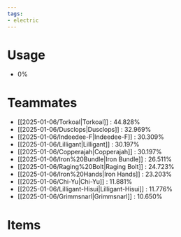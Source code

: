 ```yaml
---
tags:
- electric
---
```

# Usage
- 0%
# Teammates
- [[2025-01-06/Torkoal|Torkoal]] : 44.828%
- [[2025-01-06/Dusclops|Dusclops]] : 32.969%
- [[2025-01-06/Indeedee-F|Indeedee-F]] : 30.309%
- [[2025-01-06/Lilligant|Lilligant]] : 30.197%
- [[2025-01-06/Copperajah|Copperajah]] : 30.197%
- [[2025-01-06/Iron%20Bundle|Iron Bundle]] : 26.511%
- [[2025-01-06/Raging%20Bolt|Raging Bolt]] : 24.723%
- [[2025-01-06/Iron%20Hands|Iron Hands]] : 23.203%
- [[2025-01-06/Chi-Yu|Chi-Yu]] : 11.881%
- [[2025-01-06/Lilligant-Hisui|Lilligant-Hisui]] : 11.776%
- [[2025-01-06/Grimmsnarl|Grimmsnarl]] : 10.650%
# Items